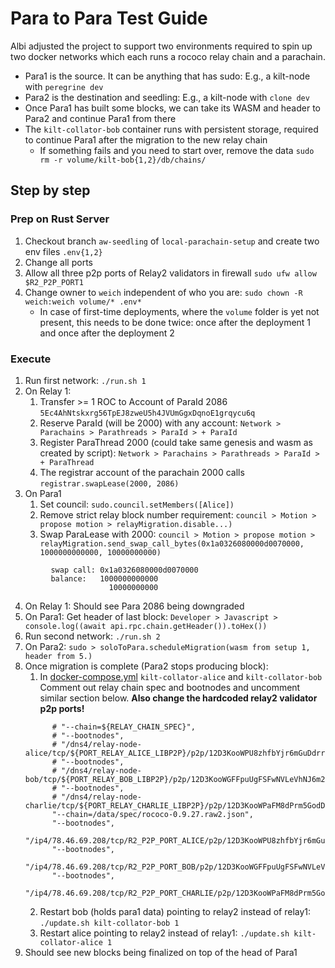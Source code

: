 
# Para to Para Test Guide

Albi adjusted the project to support two environments required to spin up two docker networks which each runs a rococo relay chain and a parachain.

* Para1 is the source. It can be anything that has sudo: E.g., a kilt-node with `peregrine dev`
* Para2 is the destination and seedling: E.g., a kilt-node with `clone dev`
* Once Para1 has built some blocks, we can take its WASM and header to Para2 and continue Para1 from there
* The `kilt-collator-bob` container runs with persistent storage, required to continue Para1 after the migration to the new relay chain
  * If something fails and you need to start over, remove the data `sudo rm -r volume/kilt-bob{1,2}/db/chains/`

## Step by step

### Prep on Rust Server

1. Checkout branch `aw-seedling` of `local-parachain-setup` and create two env files `.env{1,2}`
2. Change all ports
3. Allow all three p2p ports of Relay2 validators in firewall `sudo ufw allow $R2_P2P_PORT1`
4. Change owner to `weich` independent of who you are: `sudo chown -R weich:weich volume/* .env*`
   - In case of first-time deployments, where the `volume` folder is yet not present, this needs to be done twice: once after the deployment 1 and once after the deployment 2

### Execute

1. Run first network: `./run.sh 1`
2. On Relay 1:
   1. Transfer >= 1 ROC to Account of ParaId 2086 `5Ec4AhNtskxrg56TpEJ8zweU5h4JVUmGgxDqnoE1grqycu6q`
   2. Reserve ParaId (will be 2000) with any account: `Network > Parachains > Parathreads > ParaId > + ParaId` 
   3. Register ParaThread 2000 (could take same genesis and wasm as created by script): `Network > Parachains > Parathreads > ParaId > + ParaThread` 
   4. The registrar account of the parachain 2000 calls `registrar.swapLease(2000, 2086)`
3. On Para1
   1. Set council: `sudo.council.setMembers([Alice])`
   2. Remove strict relay block number requirement: `council > Motion > propose motion > relayMigration.disable...)`
   3. Swap ParaLease with 2000: `council > Motion > propose motion > relayMigration.send_swap_call_bytes(0x1a0326080000d0070000, 1000000000000, 10000000000)`
```
         swap call: 0x1a0326080000d0070000
         balance:   1000000000000
                      10000000000
```
4. On Relay 1: Should see Para 2086 being downgraded
5. On Para1: Get header of last block: `Developer > Javascript > console.log((await api.rpc.chain.getHeader()).toHex())`
6. Run second network: `./run.sh 2`
7. On Para2: `sudo > soloToPara.scheduleMigration(wasm from setup 1, header from 5.)`
8. Once migration is complete (Para2 stops producing block): 
   1. In [docker-compose.yml](./docker-compose.yml) `kilt-collator-alice` and `kilt-collator-bob` Comment out relay chain spec and bootnodes and uncomment similar section below. **Also change the hardcoded relay2 validator p2p ports!**
   ```
         # "--chain=${RELAY_CHAIN_SPEC}",
         # "--bootnodes",
         # "/dns4/relay-node-alice/tcp/${PORT_RELAY_ALICE_LIBP2P}/p2p/12D3KooWPU8zhfbYjr6mGuDdrrkQMFfDm2edXFYkkkmyCBont8K5",
         # "--bootnodes",
         # "/dns4/relay-node-bob/tcp/${PORT_RELAY_BOB_LIBP2P}/p2p/12D3KooWGFFpuUgFSFwNVLeVhNJ6m25jgv15pK8xcbdqaAj9gfnc",
         # "--bootnodes",
         # "/dns4/relay-node-charlie/tcp/${PORT_RELAY_CHARLIE_LIBP2P}/p2p/12D3KooWPaFM8dPrm5GodDmggNPNLrKLUzDnLYuEStVZ7sesjrrW"
         "--chain=/data/spec/rococo-0.9.27.raw2.json",
         "--bootnodes",
         "/ip4/78.46.69.208/tcp/R2_P2P_PORT_ALICE/p2p/12D3KooWPU8zhfbYjr6mGuDdrrkQMFfDm2edXFYkkkmyCBont8K5",
         "--bootnodes",
         "/ip4/78.46.69.208/tcp/R2_P2P_PORT_BOB/p2p/12D3KooWGFFpuUgFSFwNVLeVhNJ6m25jgv15pK8xcbdqaAj9gfnc",
         "--bootnodes",
         "/ip4/78.46.69.208/tcp/R2_P2P_PORT_CHARLIE/p2p/12D3KooWPaFM8dPrm5GodDmggNPNLrKLUzDnLYuEStVZ7sesjrrW"
   ```
   2. Restart bob (holds para1 data) pointing to relay2 instead of relay1: `./update.sh kilt-collator-bob 1`
   3. Restart alice pointing to relay2 instead of relay1: `./update.sh kilt-collator-alice 1`
9. Should see new blocks being finalized on top of the head of Para1